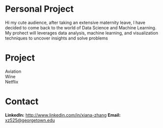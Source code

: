# Personal Project
Hi my cute audience, after taking an extensive maternity leave, I have decided to come back to the world of Data Science and Machine Learning. My prohect will leverages data analysis, machine learning, and visualization techniques to uncover insights and solve problems

# Project
Aviation <br>
Wine <br>
Netflix <br>


# Contact
**LinkedIn:** http://www.linkedin.com/in/xiana-zhang
**Email:** xz525@georgetown.edu
